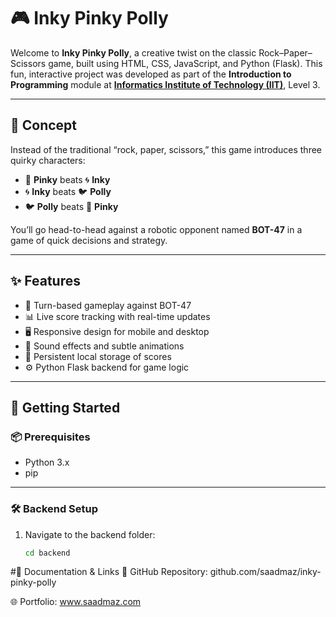 # 🎮 Inky Pinky Polly

Welcome to **Inky Pinky Polly**, a creative twist on the classic Rock–Paper–Scissors game, built using HTML, CSS, JavaScript, and Python (Flask). This fun, interactive project was developed as part of the **Introduction to Programming** module at **[Informatics Institute of Technology (IIT)](https://www.iit.ac.lk)**, Level 3.

---

## 🧠 Concept

Instead of the traditional “rock, paper, scissors,” this game introduces three quirky characters:

- 🌸 **Pinky** beats 🌀 **Inky**
- 🌀 **Inky** beats 🐦 **Polly**
- 🐦 **Polly** beats 🌸 **Pinky**

You’ll go head-to-head against a robotic opponent named **BOT-47** in a game of quick decisions and strategy.

---

## ✨ Features

- 🔁 Turn-based gameplay against BOT-47
- 📊 Live score tracking with real-time updates
- 🖥️ Responsive design for mobile and desktop
- 🎵 Sound effects and subtle animations
- 💾 Persistent local storage of scores
- ⚙️ Python Flask backend for game logic

---

## 🚀 Getting Started

### 📦 Prerequisites

- Python 3.x
- pip

---

### 🛠 Backend Setup

1. Navigate to the backend folder:
   ```bash
   cd backend


#📄 Documentation & Links
🔗 GitHub Repository: github.com/saadmaz/inky-pinky-polly

🌐 Portfolio: www.saadmaz.com